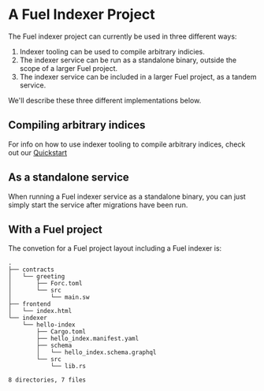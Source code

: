 # A Fuel Indexer Project

The Fuel indexer project can currently be used in three different ways:

1. Indexer tooling can be used to compile arbitrary indicies.
2. The indexer service can be run as a standalone binary, outside the scope of a larger Fuel project.
3. The indexer service can be included in a larger Fuel project, as a tandem service.

We'll describe these three different implementations below.

## Compiling arbitrary indices

For info on how to use indexer tooling to compile arbitrary indices, check out our [Quickstart](./../quickstart/index.md)

## As a standalone service

When running a Fuel indexer service as a standalone binary, you can just simply start the service after migrations have been run.

## With a Fuel project

The convetion for a Fuel project layout including a Fuel indexer is:

```text
.
├── contracts
│   └── greeting
│       ├── Forc.toml
│       └── src
│           └── main.sw
├── frontend
│   └── index.html
└── indexer
    └── hello-index
        ├── Cargo.toml
        ├── hello_index.manifest.yaml
        ├── schema
        │   └── hello_index.schema.graphql
        └── src
            └── lib.rs

8 directories, 7 files
```
